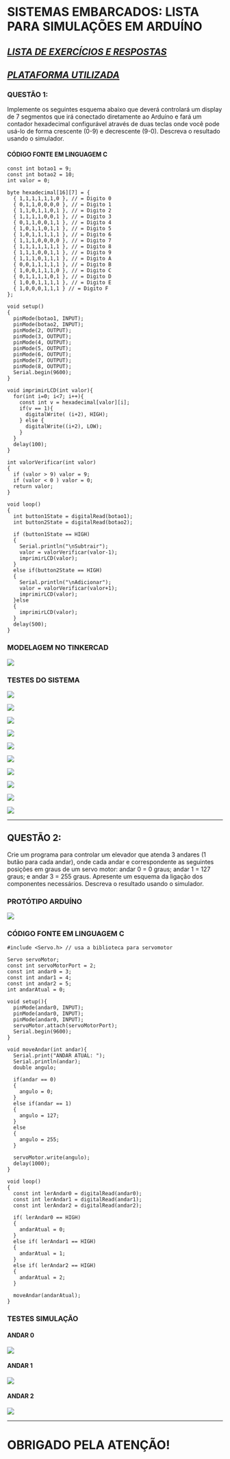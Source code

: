# SISTEMAS EMBARCADOS: LISTA PARA SIMULAÇÕES EM ARDUÍNO

## [_*LISTA DE EXERCÍCIOS E RESPOSTAS*_](https://github.com/felipekian/SISTEMAS-EMBARCADOS-LISTA/tree/master/Lista)

## [_*PLATAFORMA UTILIZADA*_](https://www.tinkercad.com/)


### QUESTÃO 1:

Implemente os seguintes esquema abaixo que deverá controlará um display de 7 segmentos que irá conectado diretamente ao Arduíno e fará um contador hexadecimal configurável através de duas teclas onde você pode usá-lo de forma crescente (0-9) e decrescente (9-0). Descreva o
resultado usando o simulador.

#### CÓDIGO FONTE EM LINGUAGEM C

```
const int botao1 = 9;
const int botao2 = 10;
int valor = 0;

byte hexadecimal[16][7] = {
  { 1,1,1,1,1,1,0 }, // = Digito 0
  { 0,1,1,0,0,0,0 }, // = Digito 1
  { 1,1,0,1,1,0,1 }, // = Digito 2
  { 1,1,1,1,0,0,1 }, // = Digito 3
  { 0,1,1,0,0,1,1 }, // = Digito 4
  { 1,0,1,1,0,1,1 }, // = Digito 5
  { 1,0,1,1,1,1,1 }, // = Digito 6
  { 1,1,1,0,0,0,0 }, // = Digito 7
  { 1,1,1,1,1,1,1 }, // = Digito 8
  { 1,1,1,0,0,1,1 }, // = Digito 9
  { 1,1,1,0,1,1,1 }, // = Digito A
  { 0,0,1,1,1,1,1 }, // = Digito B
  { 1,0,0,1,1,1,0 }, // = Digito C
  { 0,1,1,1,1,0,1 }, // = Digito D
  { 1,0,0,1,1,1,1 }, // = Digito E
  { 1,0,0,0,1,1,1 } // = Digito F
};

void setup()
{
  pinMode(botao1, INPUT);
  pinMode(botao2, INPUT);
  pinMode(2, OUTPUT);
  pinMode(3, OUTPUT);
  pinMode(4, OUTPUT);
  pinMode(5, OUTPUT);
  pinMode(6, OUTPUT);
  pinMode(7, OUTPUT);
  pinMode(8, OUTPUT);
  Serial.begin(9600);
}

void imprimirLCD(int valor){
  for(int i=0; i<7; i++){
    const int v = hexadecimal[valor][i];
    if(v == 1){
      digitalWrite( (i+2), HIGH);
    } else {
      digitalWrite((i+2), LOW);
    }
  }
  delay(100);
}

int valorVerificar(int valor)
{
  if (valor > 9) valor = 9;
  if (valor < 0 ) valor = 0;
  return valor;
}

void loop()
{
  int button1State = digitalRead(botao1);
  int button2State = digitalRead(botao2);
  
  if (button1State == HIGH)
  {
    Serial.println("\nSubtrair");
    valor = valorVerificar(valor-1);
    imprimirLCD(valor);
  }
  else if(button2State == HIGH) 
  {
    Serial.println("\nAdicionar");
    valor = valorVerificar(valor+1);
    imprimirLCD(valor);
  }else
  {
    imprimirLCD(valor);
  }
  delay(500);
}
```

### MODELAGEM NO TINKERCAD

![](Testes_Exercicio_1/Circuito.png)


### TESTES DO SISTEMA

![](Testes_Exercicio_1/Teste_0.png)

![](Testes_Exercicio_1/Teste_1.png)

![](Testes_Exercicio_1/Teste_2.png)

![](Testes_Exercicio_1/Teste_3.png)

![](Testes_Exercicio_1/Teste_4.png)

![](Testes_Exercicio_1/Teste_5.png)

![](Testes_Exercicio_1/Teste_6.png)

![](Testes_Exercicio_1/Teste_7.png)

![](Testes_Exercicio_1/Teste_8.png)

![](Testes_Exercicio_1/Teste_9.png)

---

## QUESTÃO 2:

Crie um programa para controlar um elevador que atenda 3 andares (1 butão para cada andar), onde cada andar e correspondente as seguintes posições em graus de um servo motor: andar 0 = 0 graus; andar 1 = 127 graus; e andar 3 = 255 graus. Apresente um esquema da ligação dos componentes necessários. Descreva o resultado usando o simulador.


### PROTÓTIPO ARDUÍNO

![](Testes_Exercicio_2/circuito.png)


### CÓDIGO FONTE EM LINGUAGEM C

```
#include <Servo.h> // usa a biblioteca para servomotor

Servo servoMotor;
const int servoMotorPort = 2;
const int andar0 = 3;
const int andar1 = 4;
const int andar2 = 5;
int andarAtual = 0;

void setup(){
  pinMode(andar0, INPUT);
  pinMode(andar0, INPUT);
  pinMode(andar0, INPUT);
  servoMotor.attach(servoMotorPort);
  Serial.begin(9600);
}

void moveAndar(int andar){
  Serial.print("ANDAR ATUAL: ");
  Serial.println(andar);
  double angulo;
  
  if(andar == 0)
  {
    angulo = 0;
  }
  else if(andar == 1)
  {
    angulo = 127;
  }
  else
  {
    angulo = 255;
  }
  
  servoMotor.write(angulo);
  delay(1000);
}

void loop()
{
  const int lerAndar0 = digitalRead(andar0);
  const int lerAndar1 = digitalRead(andar1);
  const int lerAndar2 = digitalRead(andar2);
  
  if( lerAndar0 == HIGH)
  {
    andarAtual = 0;
  }
  else if( lerAndar1 == HIGH)
  {
    andarAtual = 1;
  }
  else if( lerAndar2 == HIGH)
  {
    andarAtual = 2;
  }
  
  moveAndar(andarAtual);
}
```

### TESTES SIMULAÇÃO

#### ANDAR 0
![](Testes_Exercicio_2/andar_0.png)

#### ANDAR 1
![](Testes_Exercicio_2/andar_1.png)

#### ANDAR 2
![](Testes_Exercicio_2/andar_2.png)

---

# OBRIGADO PELA ATENÇÃO!

